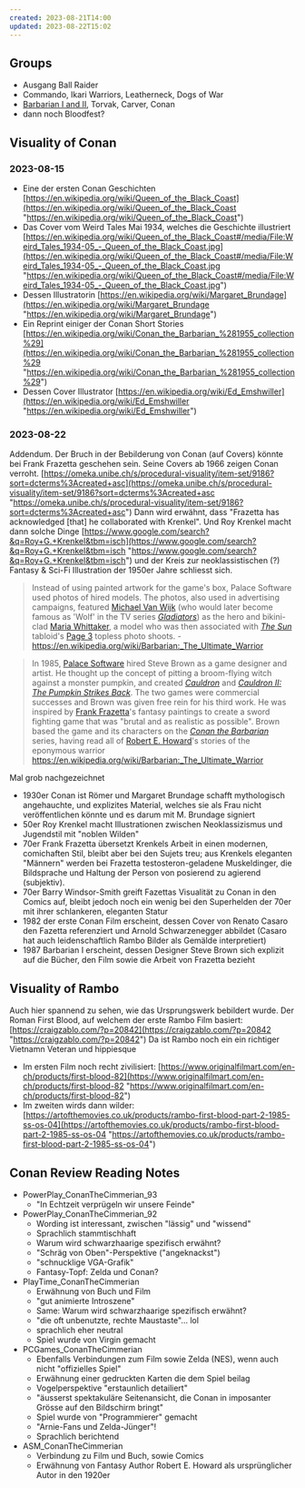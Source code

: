 ```yaml
---
created: 2023-08-21T14:00
updated: 2023-08-22T15:02
---
```


## Groups
- Ausgang Ball Raider
- Commando, Ikari Warriors, Leatherneck, Dogs of War
- [Barbarian I and II](games/Barbarian%20I%20and%20II.md), Torvak, Carver, Conan
- dann noch Bloodfest?

## Visuality of Conan
### 2023-08-15
- Eine der ersten Conan Geschichten [https://en.wikipedia.org/wiki/Queen_of_the_Black_Coast](https://en.wikipedia.org/wiki/Queen_of_the_Black_Coast "https://en.wikipedia.org/wiki/Queen_of_the_Black_Coast")
- Das Cover vom Weird Tales Mai 1934, welches die Geschichte illustriert [https://en.wikipedia.org/wiki/Queen_of_the_Black_Coast#/media/File:Weird_Tales_1934-05_-_Queen_of_the_Black_Coast.jpg](https://en.wikipedia.org/wiki/Queen_of_the_Black_Coast#/media/File:Weird_Tales_1934-05_-_Queen_of_the_Black_Coast.jpg "https://en.wikipedia.org/wiki/Queen_of_the_Black_Coast#/media/File:Weird_Tales_1934-05_-_Queen_of_the_Black_Coast.jpg")
- Dessen Illustratorin [https://en.wikipedia.org/wiki/Margaret_Brundage](https://en.wikipedia.org/wiki/Margaret_Brundage "https://en.wikipedia.org/wiki/Margaret_Brundage")
- Ein Reprint einiger der Conan Short Stories [https://en.wikipedia.org/wiki/Conan_the_Barbarian_%281955_collection%29](https://en.wikipedia.org/wiki/Conan_the_Barbarian_%281955_collection%29 "https://en.wikipedia.org/wiki/Conan_the_Barbarian_%281955_collection%29")
- Dessen Cover Illustrator [https://en.wikipedia.org/wiki/Ed_Emshwiller](https://en.wikipedia.org/wiki/Ed_Emshwiller "https://en.wikipedia.org/wiki/Ed_Emshwiller")

### 2023-08-22
Addendum. Der Bruch in der Bebilderung von Conan (auf Covers) könnte bei Frank Frazetta geschehen sein. Seine Covers ab 1966 zeigen Conan verroht. [https://omeka.unibe.ch/s/procedural-visuality/item-set/9186?sort=dcterms%3Acreated+asc](https://omeka.unibe.ch/s/procedural-visuality/item-set/9186?sort=dcterms%3Acreated+asc "https://omeka.unibe.ch/s/procedural-visuality/item-set/9186?sort=dcterms%3Acreated+asc") Dann wird erwähnt, dass "Frazetta has acknowledged [that] he collaborated with Krenkel". Und Roy Krenkel macht dann solche Dinge [https://www.google.com/search?&q=Roy+G.+Krenkel&tbm=isch](https://www.google.com/search?&q=Roy+G.+Krenkel&tbm=isch "https://www.google.com/search?&q=Roy+G.+Krenkel&tbm=isch") und der Kreis zur neoklassistischen (?) Fantasy & Sci-Fi Illustration der 1950er Jahre schliesst sich.

> Instead of using painted artwork for the game's box, Palace Software used photos of hired models. The photos, also used in advertising campaigns, featured [Michael Van Wijk](https://en.wikipedia.org/wiki/Michael_Van_Wijk "Michael Van Wijk") (who would later become famous as 'Wolf' in the TV series _[Gladiators](https://en.wikipedia.org/wiki/Gladiators_(1992_British_TV_series) "Gladiators (1992 British TV series)")_) as the hero and bikini-clad [Maria Whittaker](https://en.wikipedia.org/wiki/Maria_Whittaker "Maria Whittaker"), a model who was then associated with _[The Sun](https://en.wikipedia.org/wiki/The_Sun_(United_Kingdom) "The Sun (United Kingdom)")_ tabloid's [Page 3](https://en.wikipedia.org/wiki/Page_3 "Page 3") topless photo shoots. - https://en.wikipedia.org/wiki/Barbarian:_The_Ultimate_Warrior

> In 1985, [Palace Software](https://en.wikipedia.org/wiki/Palace_Software "Palace Software") hired Steve Brown as a game designer and artist. He thought up the concept of pitting a broom-flying witch against a monster pumpkin, and created _[Cauldron](https://en.wikipedia.org/wiki/Cauldron_(video_game) "Cauldron (video game)")_ and _[Cauldron II: The Pumpkin Strikes Back](https://en.wikipedia.org/wiki/Cauldron_II:_The_Pumpkin_Strikes_Back "Cauldron II: The Pumpkin Strikes Back")_. The two games were commercial successes and Brown was given free rein for his third work. He was inspired by [Frank Frazetta](https://en.wikipedia.org/wiki/Frank_Frazetta "Frank Frazetta")'s fantasy paintings to create a sword fighting game that was "brutal and as realistic as possible". Brown based the game and its characters on the _[Conan the Barbarian](https://en.wikipedia.org/wiki/Conan_(books) "Conan (books)")_ series, having read all of [Robert E. Howard](https://en.wikipedia.org/wiki/Robert_E._Howard "Robert E. Howard")'s stories of the eponymous warrior https://en.wikipedia.org/wiki/Barbarian:_The_Ultimate_Warrior

Mal grob nachgezeichnet

- 1930er Conan ist Römer und Margaret Brundage schafft mythologisch angehauchte, und explizites Material, welches sie als Frau nicht veröffentlichen könnte und es darum mit M. Brundage signiert
- 50er Roy Krenkel macht Illustrationen zwischen Neoklassizismus und Jugendstil mit "noblen Wilden"
- 70er Frank Frazetta übersetzt Krenkels Arbeit in einen modernen, comichaften Stil, bleibt aber bei den Sujets treu; aus Krenkels eleganten "Männern" werden bei Frazetta testosteron-geladene Muskeldinger, die Bildsprache und Haltung der Person von posierend zu agierend (subjektiv).
- 70er Barry Windsor-Smith greift Fazettas Visualität zu Conan in den Comics auf, bleibt jedoch noch ein wenig bei den Superhelden der 70er mit ihrer schlankeren, eleganten Statur
- 1982 der erste Conan Film erscheint, dessen Cover von Renato Casaro den Fazetta referenziert und Arnold Schwarzenegger abbildet (Casaro hat auch leidenschaftlich Rambo Bilder als Gemälde interpretiert)
- 1987 Barbarian I erscheint, dessen Designer Steve Brown sich explizit auf die Bücher, den Film sowie die Arbeit von Frazetta bezieht

## Visuality of Rambo
Auch hier spannend zu sehen, wie das Ursprungswerk bebildert wurde. Der Roman First Blood, auf welchem der erste Rambo Film basiert: [https://craigzablo.com/?p=20842](https://craigzablo.com/?p=20842 "https://craigzablo.com/?p=20842") Da ist Rambo noch ein ein richtiger Vietnamn Veteran und hippiesque

- Im ersten Film noch recht zivilisiert: [https://www.originalfilmart.com/en-ch/products/first-blood-82](https://www.originalfilmart.com/en-ch/products/first-blood-82 "https://www.originalfilmart.com/en-ch/products/first-blood-82")
- Im zweiten wirds dann wilder: [https://artofthemovies.co.uk/products/rambo-first-blood-part-2-1985-ss-os-04](https://artofthemovies.co.uk/products/rambo-first-blood-part-2-1985-ss-os-04 "https://artofthemovies.co.uk/products/rambo-first-blood-part-2-1985-ss-os-04")

## Conan Review Reading Notes
- PowerPlay_ConanTheCimmerian_93
	- "In Echtzeit verprügeln wir unsere Feinde"
- PowerPlay_ConanTheCimmerian_92
	- Wording ist interessant, zwischen "lässig" und "wissend"
	- Sprachlich stammtischhaft
	- Warum wird schwarzhaarige spezifisch erwähnt?
	- "Schräg von Oben"-Perspektive ("angeknackst")
	- "schnucklige VGA-Grafik"
	- Fantasy-Topf: Zelda und Conan?
- PlayTime_ConanTheCimmerian
	- Erwähnung von Buch und Film
	- "gut animierte Introszene"
	- Same: Warum wird schwarzhaarige spezifisch erwähnt?
	- "die oft unbenutzte, rechte Maustaste"… lol
	- sprachlich eher neutral
	- Spiel wurde von Virgin gemacht
- PCGames_ConanTheCimmerian
	- Ebenfalls Verbindungen zum Film sowie Zelda (NES), wenn auch nicht "offizielles Spiel"
	- Erwähnung einer gedruckten Karten die dem Spiel beilag
	- Vogelperspektive "erstaunlich detailiert"
	- "äusserst spektakuläre Seitenansicht, die Conan in imposanter Grösse auf den Bildschirm bringt"
	- Spiel wurde von "Programmierer" gemacht
	- "Arnie-Fans und Zelda-Jünger"!
	- Sprachlich berichtend
- ASM_ConanTheCimmerian
	- Verbindung zu Film und Buch, sowie Comics
	- Erwähnung von Fantasy Author Robert E. Howard als ursprünglicher Autor in den 1920er